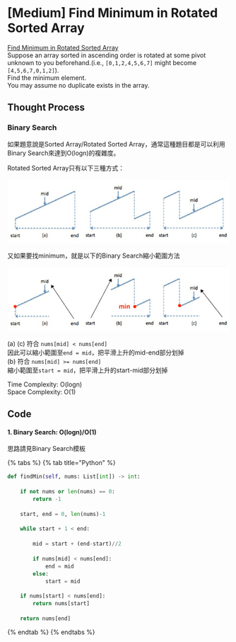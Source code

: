 # \[Medium\] Find Minimum in Rotated Sorted Array

[Find Minimum in Rotated Sorted Array](https://leetcode.com/problems/find-minimum-in-rotated-sorted-array/)  
Suppose an array sorted in ascending order is rotated at some pivot unknown to you beforehand.\(i.e., `[0,1,2,4,5,6,7]` might become `[4,5,6,7,0,1,2]`\).  
Find the minimum element.  
You may assume no duplicate exists in the array.

## Thought Process

### Binary Search

如果題意說是Sorted Array/Rotated Sorted Array，通常這種題目都是可以利用Binary Search來達到O\(logn\)的複雜度。  
  
Rotated Sorted Array只有以下三種方式：

![\(a\)\(b\)\(c\) Rotated Sorted Array &#x53EF;&#x80FD;&#x51FA;&#x73FE;&#x60C5;&#x6CC1;](../.gitbook/assets/rotated-sorted-array.jpg)

又如果要找minimum，就是以下的Binary Search縮小範圍方法

![](../.gitbook/assets/rotated-sorted-array-min-%20%281%29.jpg)

\(a\) \(c\) 符合 `nums[mid] < nums[end]`  
因此可以縮小範圍至`end = mid`，把平滑上升的mid-end部分划掉  
\(b\) 符合 `nums[mid] >= nums[end]`  
縮小範圍至`start = mid`，把平滑上升的start-mid部分划掉

Time Complexity: O\(logn\)  
Space Complexity: O\(1\)

## Code

#### 1. Binary Search: O\(logn\)/O\(1\)

思路請見Binary Search模板

{% tabs %}
{% tab title="Python" %}
```python
def findMin(self, nums: List[int]) -> int:
    
    if not nums or len(nums) == 0:
        return -1
        
    start, end = 0, len(nums)-1
    
    while start + 1 < end:
        
        mid = start + (end-start)//2
        
        if nums[mid] < nums[end]:
            end = mid
        else:
            start = mid
    
    if nums[start] < nums[end]:
        return nums[start]
    
    return nums[end]
```
{% endtab %}
{% endtabs %}

